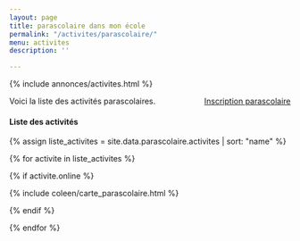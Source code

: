 ```yaml
---
layout: page
title: parascolaire dans mon école
permalink: "/activites/parascolaire/"
menu: activites
description: ''

---
```

{% include annonces/activites.html %}

<div class="col-md-4" style="float: right; margin-bottom: 20px;">
<a href="https://www12.iclub.be/myiclub3_CFS_register.asp?ClubID=559&LG=FR&Categorie=2" class="btn btn-block btn-info-filled" target="_blank">Inscription parascolaire</a>
</div>

<!-- NE PAS MODIFIER AU DESSUS DE CETTE LIGNE -->

Voici la liste des activités parascolaires.

<!-- NE PAS MODIFIER EN DESSOUS DE CETTE LIGNE -->

#### Liste des activités

{% assign liste_activites = site.data.parascolaire.activites | sort: "name" %}

{% for activite in liste_activites %}

{% if activite.online %}

{% include coleen/carte_parascolaire.html %}

{% endif %}

{% endfor %}